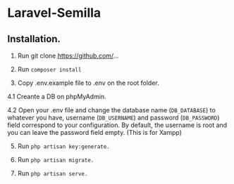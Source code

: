 # Laravel-Semilla

## Installation.

1. Run git clone https://github.com/...

2. Run `composer install`

3. Copy .env.example file to .env on the root folder.

4.1 Creante a DB on phpMyAdmin.

4.2 Open your .env file and change the database name (`DB_DATABASE`) to whatever you have, username (`DB_USERNAME`) and password (`DB_PASSWORD`) field correspond to your configuration. By default, the username is root and you can leave the password field empty. (This is for Xampp) 

5. Run `php artisan key:generate.`

6. Run `php artisan migrate.`

7. Run `php artisan serve.`

